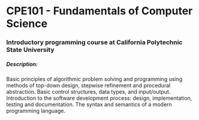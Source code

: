 # CPE101 - Fundamentals of Computer Science

### Introductory programming course at California Polytechnic State University

##### Description:
Basic principles of algorithmic problem solving and programming using methods of top-down design, stepwise refinement and procedural abstraction. Basic control structures, data types, and input/output. Introduction to the software development process: design, implementation, testing and documentation. The syntax and semantics of a modern programming language. 
